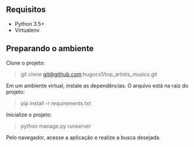 ## Requisitos
- Python 3.5+
- Virtualenv


## Preparando o ambiente

Clone o projeto:
>git clone git@github.com:hugocs1/top_artists_musics.git

Em um ambiente virtual, instale as dependências. O arquivo está na raiz do projeto:
> pip install -r requirements.txt

Inicialize o projeto:
> python manage.py runserver


Pelo navegador, acesse a aplicação e realize a busca desejada.
